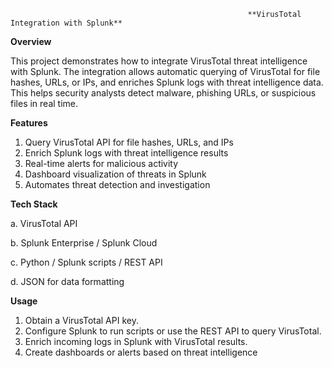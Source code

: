                                                          **VirusTotal Integration with Splunk**

**Overview**

This project demonstrates how to integrate VirusTotal threat intelligence with Splunk. The integration allows automatic querying of VirusTotal for file hashes, URLs, or IPs, and enriches Splunk logs with threat intelligence data. This helps security analysts detect malware, phishing URLs, or suspicious files in real time.

**Features**

1. Query VirusTotal API for file hashes, URLs, and IPs
2. Enrich Splunk logs with threat intelligence results
3. Real-time alerts for malicious activity
4. Dashboard visualization of threats in Splunk
5. Automates threat detection and investigation

**Tech Stack**

a.  VirusTotal API 

b.  Splunk Enterprise / Splunk Cloud

c.  Python / Splunk scripts / REST API

d.  JSON for data formatting

**Usage**
1. Obtain a VirusTotal API key.
2. Configure Splunk to run scripts or use the REST API to query VirusTotal.
3. Enrich incoming logs in Splunk with VirusTotal results.
4. Create dashboards or alerts based on threat intelligence
